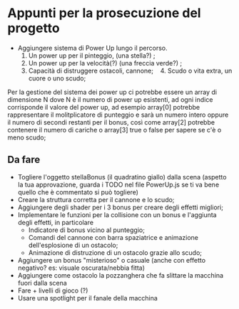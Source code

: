 # Appunti per la prosecuzione del progetto
* Aggiungere sistema di Power Up lungo il percorso.
    1. Un power up per il pinteggio, (una stella?) ;
    2. Un power up per la velocità(?) (una freccia verde?) ;
    3. Capacità di distruggere ostacoli, cannone;
    4. Scudo o vita extra, un cuore o uno scudo;

Per la gestione del sistema dei power up ci potrebbe essere un array di dimensione N dove N è il numero di power up esistenti, ad ogni indice corrisponde il valore del power up, ad esempio array[0] potrebbe rappresentare il molitplicatore di punteggio e sarà un numero intero oppure il numero di secondi restanti per il bonus, così come array[2] potrebbe contenere il numero di cariche o array[3] true o false per sapere se c'è o meno scudo;

## Da fare
* Togliere l'oggetto stellaBonus (il quadratino giallo) dalla scena (aspetto la tua approvazione, guarda i TODO nel file PowerUp.js se ti va bene quello che è commentato si può togliere)
* Creare la struttura corretta per il cannone e lo scudo;
* Aggiungere degli shader per i 3 bonus per creare degli effetti migliori;
* Implementare le funzioni per la collisione con un bonus e l'aggiunta degli effetti, in particolare
    * Indicatore di bonus vicino al punteggio;
    * Comandi del cannone con barra spaziatrice e animazione dell'esplosione di un ostacolo;
    * Animazione di distruzione di un ostacolo grazie allo scudo;
* Aggiungere un bonus "misterioso" o casuale (anche con effetto negativo? es: visuale oscurata/nebbia fitta)
* Aggiungere come ostacolo la pozzanghera che fa slittare la macchina fuori dalla scena
* Fare + livelli di gioco (?)
* Usare una spotlight per il fanale della macchina
